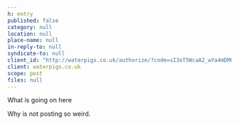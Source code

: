 ```yaml
---
h: entry
published: false
category: null
location: null
place-name: null
in-reply-to: null
syndicate-to: null
client_id: "http://waterpigs.co.uk/authorize/?code=sI3oT5WcaA2_wYa4mDMOfdcOkR9JTfmFeJZClwqAtDicwuLR&me=http%3A%2F%2Fbret.io&state=0"
client: waterpigs.co.uk
scope: post
files: null
---
```

What is going on here

Why is not posting so weird.